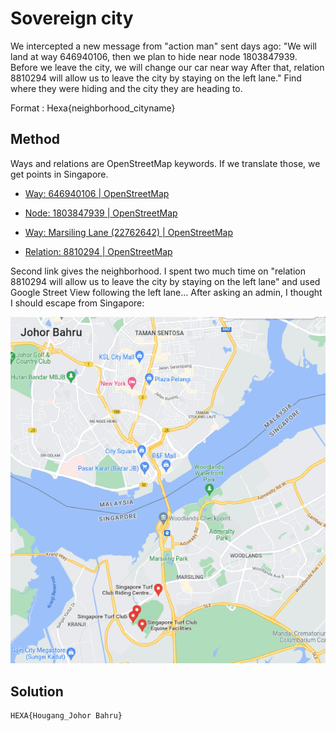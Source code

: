 # Sovereign city

We intercepted a new message from "action man" sent days ago: "We will land at way 646940106, then we plan to hide near node 1803847939. Before we leave the city, we will change our car near way After that, relation 8810294 will allow us to leave the city by staying on the left lane." Find where they were hiding and the city they are heading to.

Format : Hexa{neighborhood_cityname}

## Method

Ways and relations are OpenStreetMap keywords. If we translate those, we get points in Singapore.

- [Way: 646940106 | OpenStreetMap](https://www.openstreetmap.org/way/646940106 "https://www.openstreetmap.org/way/646940106")

- [Node: 1803847939 | OpenStreetMap](https://www.openstreetmap.org/node/1803847939)

- [Way: ‪Marsiling Lane‬ (‪22762642‬) | OpenStreetMap](https://www.openstreetmap.org/way/22762642)

- [Relation: 8810294 | OpenStreetMap](https://www.openstreetmap.org/relation/8810294)

Second link gives the neighborhood. I spent two much time on "relation 8810294 will allow us to leave the city 
by staying on the left lane" and used Google Street View following the left lane... After asking an admin, I thought I should escape from Singapore:

![](./images/2023-01-29-13-04-01-image.png)

## Solution

```
HEXA{Hougang_Johor Bahru}
```


